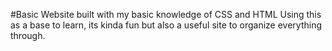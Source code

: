 #Basic Website built with my basic knowledge of CSS and HTML
Using this as a base to learn, its kinda fun but also a useful site to organize everything through.
